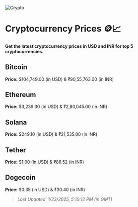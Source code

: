 
![Crypto](https://www.techguide.com.au/wp-content/uploads/2020/11/crypto3.jpeg)

# Cryptocurrency Prices 🪙📈

#### Get the latest cryptocurrency prices in USD and INR for top 5 cryptocurrencies.

## Bitcoin

**Price:** $104,749.00 (in USD) & ₹90,55,763.00 (in INR)

## Ethereum

**Price:** $3,239.30 (in USD) & ₹2,80,045.00 (in INR)

## Solana

**Price:** $249.10 (in USD) & ₹21,535.00 (in INR)

## Tether

**Price:** $1.00 (in USD) & ₹86.52 (in INR)

## Dogecoin

**Price:** $0.35 (in USD) & ₹30.40 (in INR)

> _Last Updated: 1/23/2025, 5:10:12 PM (in GMT)_
